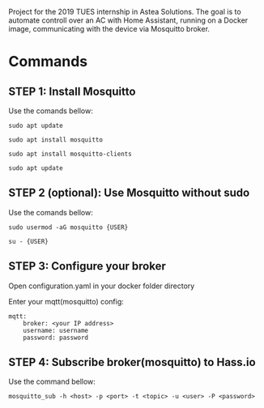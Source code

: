 Project for the 2019 TUES internship in Astea Solutions. The goal is to automate controll over an AC with Home Assistant, running on a Docker image, communicating with the device via Mosquitto broker.

# Commands 

## STEP 1: Install Mosquitto

Use the comands bellow:

	sudo apt update

	sudo apt install mosquitto

	sudo apt install mosquitto-clients

	sudo apt update

## STEP 2 (optional): Use Mosquitto without sudo

Use the comands bellow:

	sudo usermod -aG mosquitto {USER}

	su - {USER}

## STEP 3: Configure your broker

Open configuration.yaml in your docker folder directory

Enter your mqtt(mosquitto) config:

	mqtt:
		broker: <your IP address>
		username: username
		password: password
	

## STEP 4: Subscribe broker(mosquitto) to Hass.io

Use the command bellow:

	mosquitto_sub -h <host> -p <port> -t <topic> -u <user> -P <password>